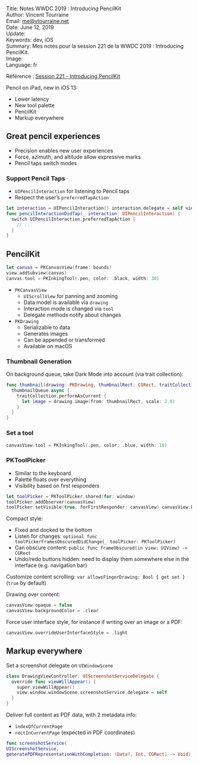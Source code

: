 Title:     Notes WWDC 2019 : Introducing PencilKit  
Author:    Vincent Tourraine  
Email:     me@vtourraine.net  
Date:      June 12, 2019  
Update:    
Keywords:  dev, iOS  
Summary:   Mes notes pour la session 221 de la WWDC 2019 : Introducing PencilKit.  
Image:     
Language:  fr  

Référence : [Session 221 - Introducing PencilKit](https://developer.apple.com/wwdc19/221)

Pencil on iPad, new in iOS 13:
- Lower latency
- New tool palette
- PencilKit
- Markup everywhere

## Great pencil experiences
- Precision enables new user experiences
- Force, azimuth, and altitude allow expressive marks
- Pencil taps switch modes

### Support Pencil Taps
- `UIPencilInteraction` for listening to Pencil taps
- Respect the user’s `preferredTapAction`

``` swift
let interaction = UIPencilInteraction() interaction.delegate = self view.addInteraction(interaction)
func pencilInteractionDidTap(_ interaction: UIPencilInteraction) { 
  switch UIPencilInteraction.preferredTapAction {
    // ...
  }
}
```

## PencilKit

``` swift
let canvas = PKCanvasView(frame: bounds)
view.addSubview(canvas)
canvas.tool = PKInkingTool(.pen, color: .black, width: 30)
```

- `PKCanvasView`
    - `UIScrollView` for panning and zooming
    - Data model is available via `drawing`
    - Interaction mode is changed via `tool`
    - Delegate methods notify about changes
- `PKDrawing`
    - Serializable to data
    - Generates images
    - Can be appended or transformed
    - Available on macOS

### Thumbnail Generation
On background queue, take Dark Mode into account (via trait collection):

``` swift
func thumbnail(drawing: PKDrawing, thumbnailRect: CGRect, traitCollection: UITraitCollection) {
  thumbnailQueue.async {
    traitCollection.performAsCurrent {
      let image = drawing.image(from: thumbnailRect, scale: 2.0)
    }
  }
}
```

### Set a tool
``` swift
canvasView.tool = PKInkingTool(.pen, color: .blue, width: 10)
```


### PKToolPicker
- Similar to the keyboard
- Palette floats over everything
- Visibility based on first responders

``` swift
let toolPicker = PKToolPicker.shared(for: window)
toolPicker.addObserver(canvasView)
toolPicker.setVisible(true, forFirstResponder: canvasView) canvasView.becomeFirstResponder()
```

Compact style:
- Fixed and docked to the bottom
- Listen for changes: `optional func toolPickerFramesObscuredDidChange(_ toolPicker: PKToolPicker)`
- Can obscure content: `public func frameObscured(in view: UIView) -> CGRect`
- Undo/redo buttons hidden: need to display them somewhere else in the interface (e.g. navigation bar)

Customize content scrolling: `var allowsFingerDrawing: Bool { get set }` (`true` by default)

Drawing over content:
``` swift
canvasView.opaque = false
canvasView.backgroundColor = .clear
```

Force user interface style, for instance if writing over an image or a PDF:
``` swift
canvasView.overrideUserInterfaceStyle = .light
```

## Markup everywhere

Set a screenshot delegate on `UIWindowScene`

``` swift
class DrawingViewController: UIScreenshotServiceDelegate {
  override func viewWillAppear() {
    super.viewWillAppear()
    view.window.windowScene.screenshotService.delegate = self
  }
}
```

Deliver full content as PDF data, with 2 metadata info:
 - `indexOfCurrentPage`
 - `rectInCurrentPage` (expected in PDF coordinates)

``` swift
func screenshotService(
UIScreenshotService,
generatePDFRepresentationWithCompletion: (Data?, Int, CGRect) -> Void)
```
